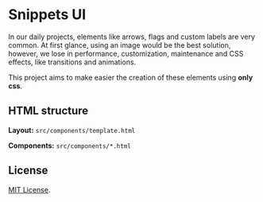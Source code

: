 # Snippets UI

In our daily projects, elements like arrows, flags and custom labels are very common. At first glance, using an image would be the best solution, however, we lose in performance, customization, maintenance and CSS effects, like transitions and animations.

This project aims to make easier the creation of these elements using **only css**.

## HTML structure

**Layout:**
`src/components/template.html`

**Components:**
`src/components/*.html`


## License

[MIT License](/LICENSE).

